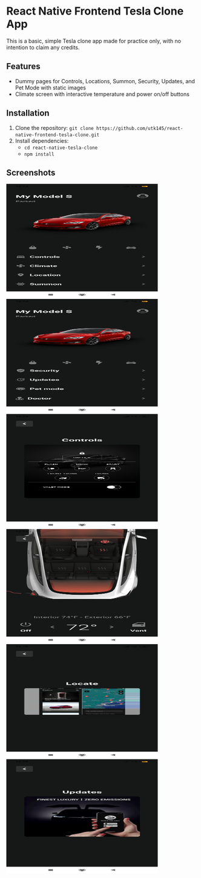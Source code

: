# React Native Frontend Tesla Clone App
This is a basic, simple Tesla clone app made for practice only, with no intention to claim any credits.

## Features
- Dummy pages for Controls, Locations, Summon, Security, Updates, and Pet Mode with static images
- Climate screen with interactive temperature and power on/off buttons

## Installation
1. Clone the repository: `git clone https://github.com/utk145/react-native-frontend-tesla-clone.git`
2. Install dependencies: 
    - `cd react-native-tesla-clone`
    - `npm install`

## Screenshots
    
<img src="/screenshots/Screenshot_2023-04-09-14-24-30-578_host.exp.exponent.png" width="400" height="300">
<img src="/screenshots/Screenshot_2023-04-09-14-24-36-649_host.exp.exponent.png" width="400" height="300">
<img src="/screenshots/Screenshot_2023-04-09-14-24-52-140_host.exp.exponent.png" width="400" height="300">
<img src="/screenshots/Screenshot_2023-04-09-14-24-59-782_host.exp.exponent.png" width="400" height="300">
<img src="/screenshots/Screenshot_2023-04-09-14-25-04-281_host.exp.exponent.png" width="400" height="300">
<img src="/screenshots/Screenshot_2023-04-09-14-25-29-095_host.exp.exponent.png" width="400" height="300">
    

